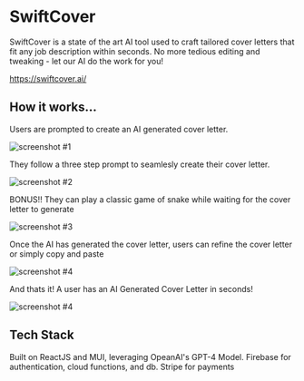 # SwiftCover

SwiftCover is a state of the art AI tool used to craft tailored cover letters that fit any job description within seconds. No more tedious editing and tweaking - let our AI do the work for you!

https://swiftcover.ai/

## How  it works...

Users are prompted to create an AI generated cover letter.

![screenshot #1](./public/images/screenshot-1.png)

They follow a three step prompt to seamlesly create their cover letter.

![screenshot #2](./public/images/screenshot-2.png)

BONUS!! They can play a classic game of snake while waiting for the cover letter to generate

![screenshot #3](./public/images/screenshot-3.png)

Once the AI has generated the cover letter, users can refine the cover letter or simply copy and paste

![screenshot #4](./public/images/screenshot-4.png)

And thats it! A user has an AI Generated Cover Letter in seconds!

![screenshot #4](./public/images/screenshot-5.png)


## Tech Stack
Built on ReactJS and MUI, leveraging OpeanAI's GPT-4 Model. Firebase for authentication, cloud functions, and db. Stripe for payments
